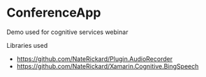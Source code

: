 # ConferenceApp
Demo used for cognitive services webinar

Libraries used
* https://github.com/NateRickard/Plugin.AudioRecorder
* https://github.com/NateRickard/Xamarin.Cognitive.BingSpeech

